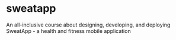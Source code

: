 # sweatapp
An all-inclusive course about designing, developing, and deploying SweatApp - a health and fitness mobile application
